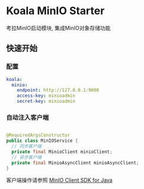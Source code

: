 # Koala MinIO Starter

考拉MinIO启动模块, 集成MinIO对象存储功能

## 快速开始

### 配置

```yaml
koala:
  minio:
    endpoint: http://127.0.0.1:9000
    access-key: minioadmin
    secret-key: minioadmin
```

### 自动注入客户端

```java

@RequiredArgsConstructor
public class MinIOService {
  // 同步客户端
  private final MinioClient minioClient;
  // 异步客户端
  private final MinioAsyncClient minioAsyncClient;
}
```

客户端操作请参照 [MinIO Client SDK for Java](https://github.com/minio/minio-java)
